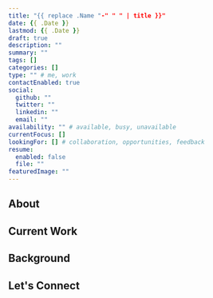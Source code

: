 ```yaml
---
title: "{{ replace .Name "-" " " | title }}"
date: {{ .Date }}
lastmod: {{ .Date }}
draft: true
description: ""
summary: ""
tags: []
categories: []
type: "" # me, work
contactEnabled: true
social:
  github: ""
  twitter: ""
  linkedin: ""
  email: ""
availability: "" # available, busy, unavailable
currentFocus: []
lookingFor: [] # collaboration, opportunities, feedback
resume:
  enabled: false
  file: ""
featuredImage: ""
---
```


## About

## Current Work

## Background

## Let's Connect
